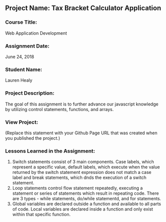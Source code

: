 ## Project Name:  Tax Bracket Calculator Application

### Course Title:
Web Application Development

### Assignment Date:  
June 24, 2018

### Student Name:  
Lauren Healy

### Project Description:
The goal of this assignment is to further advance our javascript knowledge by utilizing control statements, functions, and arrays.

### View Project:
(Replace this statement with your Github Page URL that was created when you 
 published the project.)

### Lessons Learned in the Assignment:
1. Switch statements consist of 3 main components. Case labels, which represent a specific value, default labels, which execute when the value returned by the switch statement expression does not match a case label and break statements, which dnds the execution of a switch statement.  
2. Loop statements control flow statement repeatedly, executing a statement or series of statements which result in repeating code. There are 3 types - while statements, do/while statementd, and for statements.
3. Global variables are declared outside a function and available to all parts of code. Local variables are declared inside a function and only exist within that specific function.

